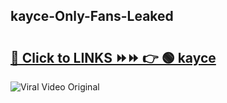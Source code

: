 
 ## kayce-Only-Fans-Leaked

# <h2><a href="https://clipsfans.com/kayce&ref=git">🔗 Click to LINKS ⏩⏩ 👉 🟢 kayce </a></h2>

<a href="https://clipsfans.com/kayce&ref=git" rel="nofollow" data-target="animated-image.originalLink"><img src="https://i.ibb.co.com/xMMVF88/686577567.gif" alt="Viral Video Original" style="max-width: 100%; display: inline-block;" data-target="animated-image.originalImage"></a>
